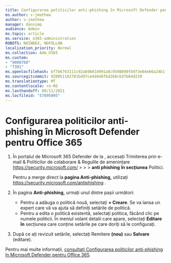 ```yaml
---
title: Configurarea politicilor anti-phishing în Microsoft Defender pentru Office 365
ms.author: v-jmathew
author: v-jmathew
manager: dansimp
audience: Admin
ms.topic: article
ms.service: o365-administration
ROBOTS: NOINDEX, NOFOLLOW
localization_priority: Normal
ms.collection: Adm_O365
ms.custom:
- "9000760"
- "7391"
ms.openlocfilehash: bf7b6763111c92ab9b01d991a8c9598890fb973e04e66a24b1f21863e11e2d91
ms.sourcegitcommit: 920051182781bd97ce4d4d6fbd268cb37b84d239
ms.translationtype: MT
ms.contentlocale: ro-RO
ms.lasthandoff: 08/11/2021
ms.locfileid: "57895095"
---
```

# <a name="set-up-anti-phishing-policies-in-microsoft-defender-for-office-365"></a>Configurarea politicilor anti-phishing în Microsoft Defender pentru Office 365

1. În portalul de Microsoft 365 Defender de la , accesați Trimiterea prin e-mail & Politicilor de colaborare & Regulile de amenințare <https://security.microsoft.com/>  \>  \>  \> **anti phishing** **în secțiunea** Politici.

   Pentru a merge direct la **pagina Anti-phishing,** utilizați <https://security.microsoft.com/antiphishing> .

2. În pagina **Anti-phishing,** urmați unul dintre pașii următori:
   - Pentru a adăuga o politică nouă, selectați **+ Creare**. Se va lansa un expert care vă va ajuta să definiți setările de politică.
   - Pentru a edita o politică existentă, selectați politica, făcând clic pe numele politicii. În meniul volant detalii care apare, selectați **Editare în** secțiunea care conține setările pe care doriți să le configurați.

3. După ce ați revizuit setările, selectați Remitere **(nou)** sau **Salvare** (editare).

Pentru mai multe informații, [consultați Configurarea politicilor anti-phishing în Microsoft Defender pentru Office 365](https://docs.microsoft.com/microsoft-365/security/office-365-security/configure-mdo-anti-phishing-policies).
